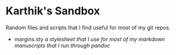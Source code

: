 
# Karthik's Sandbox #

Random files and scripts that I find useful for most of my git repos.

* margins.sty _a stylesheet that I use for most of my markdown manuscripts that I run through pandoc_


